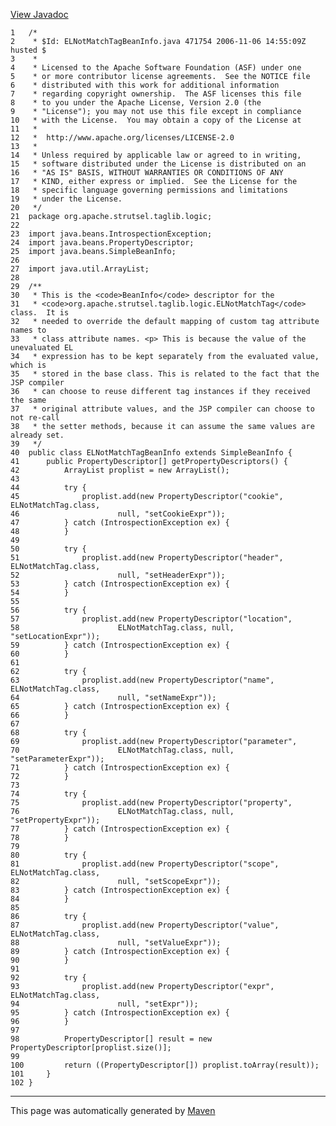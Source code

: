 [View Javadoc](../../../../../../apidocs/org/apache/strutsel/taglib/logic/ELNotMatchTagBeanInfo.html.md)


    1   /*
    2    * $Id: ELNotMatchTagBeanInfo.java 471754 2006-11-06 14:55:09Z husted $
    3    *
    4    * Licensed to the Apache Software Foundation (ASF) under one
    5    * or more contributor license agreements.  See the NOTICE file
    6    * distributed with this work for additional information
    7    * regarding copyright ownership.  The ASF licenses this file
    8    * to you under the Apache License, Version 2.0 (the
    9    * "License"); you may not use this file except in compliance
    10   * with the License.  You may obtain a copy of the License at
    11   *
    12   *  http://www.apache.org/licenses/LICENSE-2.0
    13   *
    14   * Unless required by applicable law or agreed to in writing,
    15   * software distributed under the License is distributed on an
    16   * "AS IS" BASIS, WITHOUT WARRANTIES OR CONDITIONS OF ANY
    17   * KIND, either express or implied.  See the License for the
    18   * specific language governing permissions and limitations
    19   * under the License.
    20   */
    21  package org.apache.strutsel.taglib.logic;
    22  
    23  import java.beans.IntrospectionException;
    24  import java.beans.PropertyDescriptor;
    25  import java.beans.SimpleBeanInfo;
    26  
    27  import java.util.ArrayList;
    28  
    29  /**
    30   * This is the <code>BeanInfo</code> descriptor for the
    31   * <code>org.apache.strutsel.taglib.logic.ELNotMatchTag</code> class.  It is
    32   * needed to override the default mapping of custom tag attribute names to
    33   * class attribute names. <p> This is because the value of the unevaluated EL
    34   * expression has to be kept separately from the evaluated value, which is
    35   * stored in the base class. This is related to the fact that the JSP compiler
    36   * can choose to reuse different tag instances if they received the same
    37   * original attribute values, and the JSP compiler can choose to not re-call
    38   * the setter methods, because it can assume the same values are already set.
    39   */
    40  public class ELNotMatchTagBeanInfo extends SimpleBeanInfo {
    41      public PropertyDescriptor[] getPropertyDescriptors() {
    42          ArrayList proplist = new ArrayList();
    43  
    44          try {
    45              proplist.add(new PropertyDescriptor("cookie", ELNotMatchTag.class,
    46                      null, "setCookieExpr"));
    47          } catch (IntrospectionException ex) {
    48          }
    49  
    50          try {
    51              proplist.add(new PropertyDescriptor("header", ELNotMatchTag.class,
    52                      null, "setHeaderExpr"));
    53          } catch (IntrospectionException ex) {
    54          }
    55  
    56          try {
    57              proplist.add(new PropertyDescriptor("location",
    58                      ELNotMatchTag.class, null, "setLocationExpr"));
    59          } catch (IntrospectionException ex) {
    60          }
    61  
    62          try {
    63              proplist.add(new PropertyDescriptor("name", ELNotMatchTag.class,
    64                      null, "setNameExpr"));
    65          } catch (IntrospectionException ex) {
    66          }
    67  
    68          try {
    69              proplist.add(new PropertyDescriptor("parameter",
    70                      ELNotMatchTag.class, null, "setParameterExpr"));
    71          } catch (IntrospectionException ex) {
    72          }
    73  
    74          try {
    75              proplist.add(new PropertyDescriptor("property",
    76                      ELNotMatchTag.class, null, "setPropertyExpr"));
    77          } catch (IntrospectionException ex) {
    78          }
    79  
    80          try {
    81              proplist.add(new PropertyDescriptor("scope", ELNotMatchTag.class,
    82                      null, "setScopeExpr"));
    83          } catch (IntrospectionException ex) {
    84          }
    85  
    86          try {
    87              proplist.add(new PropertyDescriptor("value", ELNotMatchTag.class,
    88                      null, "setValueExpr"));
    89          } catch (IntrospectionException ex) {
    90          }
    91  
    92          try {
    93              proplist.add(new PropertyDescriptor("expr", ELNotMatchTag.class,
    94                      null, "setExpr"));
    95          } catch (IntrospectionException ex) {
    96          }
    97  
    98          PropertyDescriptor[] result = new PropertyDescriptor[proplist.size()];
    99  
    100         return ((PropertyDescriptor[]) proplist.toArray(result));
    101     }
    102 }

------------------------------------------------------------------------

This page was automatically generated by [Maven](http://maven.apache.org/)
